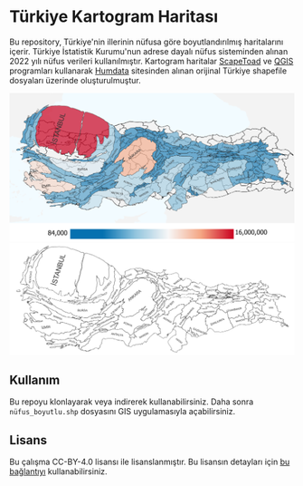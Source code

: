 # Türkiye Kartogram Haritası

Bu repository, Türkiye'nin illerinin nüfusa göre boyutlandırılmış haritalarını içerir. Türkiye İstatistik Kurumu'nun adrese dayalı nüfus sisteminden alınan 2022 yılı nüfus verileri kullanılmıştır. Kartogram haritalar [ScapeToad](https://github.com/christiankaiser/ScapeToad) ve [QGIS](https://www.qgis.org/en/site/) programları kullanarak [Humdata](https://data.humdata.org/dataset/cod-ab-tur) sitesinden alınan orijinal Türkiye shapefile dosyaları üzerinde oluşturulmuştur.

![Kartogram](fig/tr.png)
![Kartogram](fig/cartogram.png)

## Kullanım
Bu repoyu klonlayarak veya indirerek kullanabilirsiniz. Daha sonra `nüfus_boyutlu.shp` dosyasını GIS uygulamasıyla açabilirsiniz.


## Lisans
Bu çalışma CC-BY-4.0 lisansı ile lisanslanmıştır. Bu lisansın detayları için [bu bağlantıyı](LICENSE) kullanabilirsiniz.
